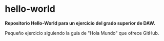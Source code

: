 # hello-world

<strong>Repositorio Hello-World para un ejercicio del grado superior de DAW.</strong>

Pequeño ejercicio siguiendo la guía de "Hola Mundo" que ofrece GitHub.
